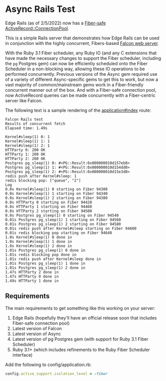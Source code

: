 # Async Rails Test

Edge Rails (as of 2/5/2022) now has a [Fiber-safe ActiveRecord::ConnectionPool](https://github.com/rails/rails/pull/44219).

This is a simple Rails server that demonstrates how Edge Rails can be used in conjunction
with the highly concurrent, Fibers-based [Falcon web server](https://github.com/socketry/falcon).

With the Ruby 3.1 Fiber scheduler, any Ruby IO
(and any C extensions that have made the necessary changes to support the Fiber scheduler,
including the `pg` Postgres gem) can now be efficiently scheduled onto the Fiber Scheduler
in a non-blocking way, allowing these IO operations to be performed concurrently. Previous
versions of the Async gem required use of a variety of different Async-specific gems to
get this to work, but now a vast majority of common/mainstream gems work in a
Fiber-friendly concurrent manner out of the box. And with a Fiber-safe connection pool,
now ActiveRecord queries can be made concurrently with a Fiber-centric server like Falcon.

The following text is a sample rendering of the
[application#index](./app/controllers/application_controller.rb) route:

```
Falcon Rails test
Results of concurrent fetch
Elapsed time: 1.49s

Kernel#sleep(1) 0: 1
Kernel#sleep(1) 1: 1
Kernel#sleep(1) 2: 1
HTTParty 0: 200 OK
HTTParty 1: 200 OK
HTTParty 2: 200 OK
Postgres pg_sleep(1) 0: #<PG::Result:0x000000010d157eb8>
Postgres pg_sleep(1) 1: #<PG::Result:0x000000010d154dd0>
Postgres pg_sleep(1) 2: #<PG::Result:0x000000010d15e3d0>
redis push after Kernel#sleep: 1
redis blocking pop: ["queue", "2"]
Log
0.0s Kernel#sleep(1) 0 starting on Fiber 94300
0.0s Kernel#sleep(1) 1 starting on Fiber 94340
0.0s Kernel#sleep(1) 2 starting on Fiber 94380
0.0s HTTParty 0 starting on Fiber 94420
0.0s HTTParty 1 starting on Fiber 94460
0.0s HTTParty 2 starting on Fiber 94500
0.0s Postgres pg_sleep(1) 0 starting on Fiber 94540
0.01s Postgres pg_sleep(1) 1 starting on Fiber 94560
0.01s Postgres pg_sleep(1) 2 starting on Fiber 94580
0.01s redis push after Kernel#sleep starting on Fiber 94600
0.01s redis blocking pop starting on Fiber 94640
1.0s Kernel#sleep(1) 0 done in
1.0s Kernel#sleep(1) 1 done in
1.0s Kernel#sleep(1) 2 done in
1.01s Postgres pg_sleep(1) 0 done in
1.01s redis blocking pop done in
1.01s redis push after Kernel#sleep done in
1.01s Postgres pg_sleep(1) 1 done in
1.01s Postgres pg_sleep(1) 2 done in
1.47s HTTParty 2 done in
1.47s HTTParty 0 done in
1.49s HTTParty 1 done in
```

## Requirements

The main requirements to get something like this working on your server:

1. Edge Rails (hopefully they'll have an official release soon that includes Fiber-safe connection pool)
1. Latest version of Falcon
1. Latest version of Async
1. Latest version of pg Postgres gem (with support for Ruby 3.1 Fiber Scheduler)
1. Ruby 3.1+ (which includes refinements to the Ruby Fiber Scheduler interface)

Add the following to config/application.rb:

```rb
config.active_support.isolation_level = :fiber
```

